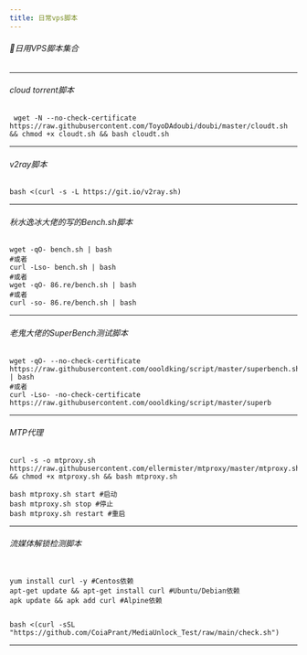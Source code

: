 ```yaml
---
title: 日常vps脚本
---
```

###### 🍋日用VPS脚本集合
---
###### cloud torrent脚本
```
 wget -N --no-check-certificate https://raw.githubusercontent.com/ToyoDAdoubi/doubi/master/cloudt.sh && chmod +x cloudt.sh && bash cloudt.sh
```
---
###### v2ray脚本
```
bash <(curl -s -L https://git.io/v2ray.sh)
```
---
###### 秋水逸冰大佬的写的Bench.sh脚本
```
wget -qO- bench.sh | bash
#或者
curl -Lso- bench.sh | bash
#或者
wget -qO- 86.re/bench.sh | bash
#或者
curl -so- 86.re/bench.sh | bash
```
---
###### 老鬼大佬的SuperBench测试脚本
```
wget -qO- --no-check-certificate https://raw.githubusercontent.com/oooldking/script/master/superbench.sh | bash
#或者
curl -Lso- -no-check-certificate https://raw.githubusercontent.com/oooldking/script/master/superb
```
---
###### MTP代理
```
curl -s -o mtproxy.sh https://raw.githubusercontent.com/ellermister/mtproxy/master/mtproxy.sh && chmod +x mtproxy.sh && bash mtproxy.sh
```
```
bash mtproxy.sh start #启动
bash mtproxy.sh stop #停止
bash mtproxy.sh restart #重启
```
---
###### 流媒体解锁检测脚本
```

yum install curl -y #Centos依赖
apt-get update && apt-get install curl #Ubuntu/Debian依赖
apk update && apk add curl #Alpine依赖

```

```

bash <(curl -sSL "https://github.com/CoiaPrant/MediaUnlock_Test/raw/main/check.sh")

```
---